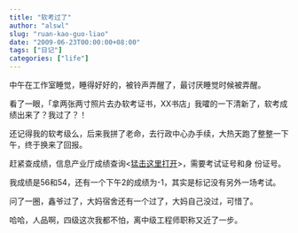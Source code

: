 ```yaml
---
title: "软考过了"
author: "alswl"
slug: "ruan-kao-guo-liao"
date: "2009-06-23T00:00:00+08:00"
tags: ["日记"]
categories: ["life"]
---
```


中午在工作室睡觉，睡得好好的，被铃声弄醒了，最讨厌睡觉时候被弄醒。

看了一眼，「拿两张两寸照片去办软考证书，XX书店」我嚯的一下清新了，软考成绩出来了？我过了？！

还记得我的软考级么，后来我拼了老命，去行政中心办手续，大热天跑了整整一下午，终于换来了回报。

赶紧查成绩，信息产业厅成绩查询<[猛击这里打开](http://www.jsit.gov.cn/xxcycx/query.action)>，需要考试证号和身
份证号。

我成绩是56和54，还有一个下午2的成绩为-1，其实是标记没有另外一场考试。

问了一圈，鑫爷过了，大妈宿舍还有一个过了，大妈自己没过，可惜了。

哈哈，人品啊，四级这次我都不怕，离中级工程师职称又近了一步。

